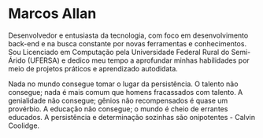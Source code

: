 <h1 align="left">Marcos Allan</h1>

<p align="left">Desenvolvedor e entusiasta da tecnologia, com foco em desenvolvimento back-end e na busca constante por novas ferramentas e conhecimentos. Sou Licenciado em Computação pela Universidade Federal Rural do Semi-Árido (UFERSA) e dedico meu tempo a aprofundar minhas habilidades por meio de projetos práticos e aprendizado autodidata.</p>

<p>Nada no mundo consegue tomar o lugar da persistência. O talento não consegue; nada é mais comum que homens fracassados com talento. A genialidade não consegue; gênios não recompensados é quase um provérbio. A educação não consegue; o mundo é cheio de errantes educados. A persistência e determinação sozinhas são onipotentes - Calvin Coolidge.</p>
